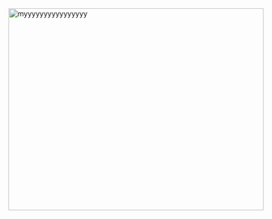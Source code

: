 
<div>
  <a href="/">
    <img align="right" alt="myyyyyyyyyyyyyyyy" src="https://github.com/abhisheknaiidu/abhisheknaiidu/blob/master/code.gif?raw=true" width="100%" height="400" />
  </a>
</div>

<pre>  
- 👋 Hi, I’m @soomtochukwu

- 👀 I’m interested in web2 and web3
  
- 💻 I’m a practicing web3 <a href="https://www.linkedin.com/in/somtochukwu-ko/">developer</a>

- 🦾 I’m seeking a challenging
position with seasoned professionals and clients in a fast-paced environment

- 📫 How to reach me: 
  - <a href="https://x.com/tweetSomto"><img alt="X Logo" src="https://encrypted-tbn0.gstatic.com/images?q=tbn:ANd9GcS7fj1vqat9XLO4cFwOG1uFqLXYDcISiYil2w&s" width="25" height="25" /></a>
  - <a href="https://wa.me/2348165261759"><img alt="WhatsApp Logo" src="https://cdn-icons-png.freepik.com/256/15707/15707843.png?semt=ais_hybrid" width="30" height="30" /></a>
</pre>

<!---
soomtochukwu/soomtochukwu is a ✨ special ✨ repository because its `README.md` (this file) appears on your GitHub profile.
You can click the Preview link to take a look at your changes.
--->
